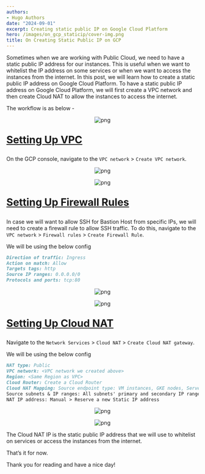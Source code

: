 ```yaml
---
authors:
- Hugo Authors
date: "2024-09-01"
excerpt: Creating static public IP on Google Cloud Platform
hero: /images/on_gcp_staticip/cover-img.png
title: On Creating Static Public IP on GCP
---
```


Sometimes when we are working with Public Cloud, we need to have a static public IP address for our instances. This is useful when we want to whitelist the IP address on some services or when we want to access the instances from the internet. In this post, we will learn how to create a static public IP address on Google Cloud Platform.
To have a static public IP address on Google Cloud Platform, we will first create a VPC network and then create Cloud NAT to allow the instances to access the internet.


The workflow is as below - 
<p align="center">
<img alt = 'png' src='/images/on_gcp_staticip/workflow.png'/>
</p>

<u><b>
    <p style="font-size:20pt ">
      Setting Up VPC 
    </p>
</b></u>

On the GCP console, navigate to the `VPC network` > `Create VPC network`.

<p align="center">
<img alt = 'png' src='/images/on_gcp_staticip/create-vpc.png'/>
</p>

<p align="center">
<img alt = 'png' src='/images/on_gcp_staticip/create-vpc2.png'/>
</p>

<u><b>
    <p style="font-size:20pt ">
      Setting Up Firewall Rules
    </p>
</b></u>

In case we will want to allow SSH for Bastion Host from specific IPs, we will need to create a firewall rule to allow SSH traffic. To do this, navigate to the `VPC network` > `Firewall rules` > `Create Firewall Rule`.

We will be using the below config

```md
Direction of traffic: Ingress
Action on match: Allow
Targets tags: http
Source IP ranges: 0.0.0.0/0
Protocols and ports: tcp:80
```

<p align="center">
<img alt = 'png' src='/images/on_gcp_staticip/create-firewallrule.png'/>
</p>

<p align="center">
<img alt = 'png' src='/images/on_gcp_staticip/create-firewallrule2.png'/>
</p>

<u><b>
    <p style="font-size:20pt ">
      Setting Up Cloud NAT
    </p>
</b></u>

Navigate to the `Network Services` > `Cloud NAT` > `Create Cloud NAT gateway`.

We will be using the below config

```md
NAT type: Public
VPC network: <VPC network we created above>
Region: <Same Region as VPC>
Cloud Router: Create a Cloud Router
Cloud NAT Mapping: Source endpoint type: VM instances, GKE nodes, Serverless
Source subnets & IP ranges: All subnets' primary and secondary IP ranges
NAT IP address: Manual > Reserve a new Static IP address
```

<p align="center">
<img alt = 'png' src='/images/on_gcp_staticip/create-nat.png'/>
</p>

<p align="center">
<img alt = 'png' src='/images/on_gcp_staticip/create-nat2.png'/>
</p>

The Cloud NAT IP is the static public IP address that we will use to whitelist on services or access the instances from the internet.


That’s it for now.

Thank you for reading and have a nice day!